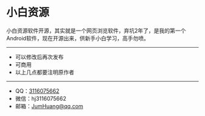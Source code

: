 # 小白资源

小白资源软件开源，其实就是一个网页浏览软件，弃坑2年了，是我的第一个Android软件，现在开源出来，供新手小白学习，高手勿喷。

-------
 
- 可以修改后再次发布
- 可商用
- 以上几点都要注明原作者

-------
 
- QQ：[3116075662](mqqapi://card/show_pslcard?src_type=internal&source=sharecard&version=1&uin=3116075662)
- 微信：hj3116075662
- 邮箱：JumHuang@qq.com